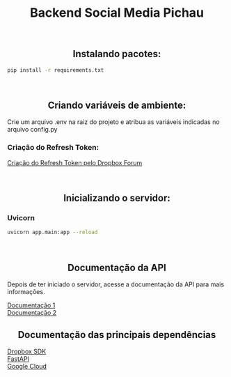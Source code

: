 <h1 align="center">Backend Social Media Pichau</h1>

<br />

<h2 align="center" id="env">Instalando pacotes:</h2>

```bash
pip install -r requirements.txt
```

<br />

<h2 align="center">Criando variáveis de ambiente:</h2>

<p>Crie um arquivo .env na raiz do projeto e atribua as variáveis indicadas no arquivo config.py</p>


<h3>Criação do Refresh Token:</h3>

<a href="https://www.dropboxforum.com/t5/Dropbox-API-Support-Feedback/Get-refresh-token-from-access-token/td-p/596739
" target="_blank">Criação do Refresh Token pelo Dropbox Forum</a>


<br />

<h2 align="center">Inicializando o servidor:</h2>

<h3>Uvicorn</h3>

```bash
uvicorn app.main:app --reload
```

<br />

<h2 align="center" id="doc">Documentação da API</h2>

<p>Depois de ter iniciado o servidor, acesse a documentação da API para mais informações.</p>

<a href="http://localhost:8000/docs" target="_blank">Documentação 1</a>
<br/>
<a href="http://localhost:8000/redoc" target="_blank">Documentação 2</a>
<br/>


<h2 align="center" id="doc">Documentação das principais dependências</h2>

<a href="https://dropbox-sdk-python.readthedocs.io/en/latest/" target="_blank">Dropbox SDK</a>
<br/>
<a href="https://devdocs.io/fastapi/" target="_blank">FastAPI</a>
<br/>
<a href="https://developers.google.com/docs/api/quickstart/python?hl=pt-br">Google Cloud</a>